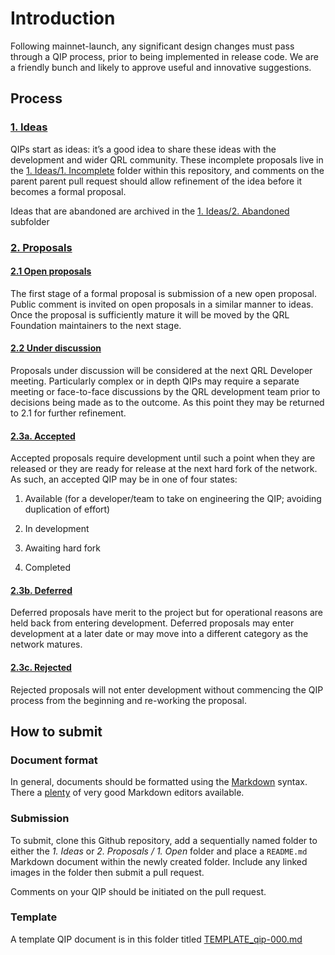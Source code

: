 # Introduction

Following mainnet-launch, any significant design changes must pass through a QIP
process, prior to being implemented in release code. We are a friendly bunch and
likely to approve useful and innovative suggestions.

## Process

### [1. Ideas](../1.Ideas)

QIPs start as ideas: it’s a good idea to share these ideas with the development
and wider QRL community.  These incomplete proposals live in the [1. Ideas/1. Incomplete](../1.Ideas/1.Incomplete)
folder within this repository, and comments on the parent parent pull request
should allow refinement of the idea before it becomes a formal proposal.

Ideas that are abandoned are archived in the
[1. Ideas/2. Abandoned](../1.Ideas/2.Abandoned) subfolder

### [2. Proposals](../2.Proposals)

#### [2.1 Open proposals](../2.Proposals/1.Open)

The first stage of a formal proposal is submission of a new open proposal.
Public comment is invited on open proposals in a similar manner to ideas.  Once
the proposal is sufficiently mature it will be moved by the QRL Foundation
maintainers to the next stage.

#### [2.2 Under discussion](../2.Proposals/2.Under_discussion)

Proposals under discussion will be considered at the next QRL Developer meeting.
Particularly complex or in depth QIPs may require a separate meeting or
face-to-face discussions by the QRL development team prior to decisions being
made as to the outcome.  As this point they may be returned to 2.1 for further refinement.

#### [2.3a. Accepted](../2.Proposals/3a.Accepted)

Accepted proposals require development until such a point when they are released
or they are ready for release at the next hard fork of the network.  As such, an
accepted QIP may be in one of four states:

1. Available (for a developer/team to take on engineering the QIP; avoiding
duplication of effort)

2. In development

3. Awaiting hard fork

4. Completed

#### [2.3b. Deferred](../2.Proposals/3b.Deferred)

Deferred proposals have merit to the project but for operational reasons are held
back from entering development.  Deferred proposals may enter development at a
later date or may move into a different category as the network matures.

#### [2.3c. Rejected](../2.Proposals/3c.Rejected)

Rejected proposals will not enter development without commencing the QIP process
from the beginning and re-working the proposal.

## How to submit

### Document format

In general, documents should be formatted using the [Markdown](https://daringfireball.net/projects/markdown/syntax) syntax. There a [plenty](https://www.ossblog.org/markdown-editors/) of very good Markdown editors available.

### Submission

To submit, clone this Github repository, add a sequentially named folder to either
the _1. Ideas_ or _2. Proposals / 1. Open_ folder and place a `README.md`
Markdown document within the newly created folder.  Include any linked images in
the folder then submit a pull request.

Comments on your QIP should be initiated on the pull request.

### Template

A template QIP document is in this folder titled [TEMPLATE_qip-000.md](./TEMPLATE_qip-000.md)
